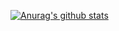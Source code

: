 [![Anurag's github stats](https://github-readme-stats.vercel.app/api?username=oldthreefeng)](https://github.com/anuraghazra/github-readme-stats)
